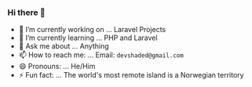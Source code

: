 ### Hi there 👋

- 🔭 I’m currently working on ... Laravel Projects
- 🌱 I’m currently learning ... PHP and Laravel
- 💬 Ask me about ... Anything
- 📫 How to reach me: ... Email: `devshaded@gmail.com`
- 😄 Pronouns: ... He/Him
- ⚡ Fun fact: ... The world's most remote island is a Norwegian territory

